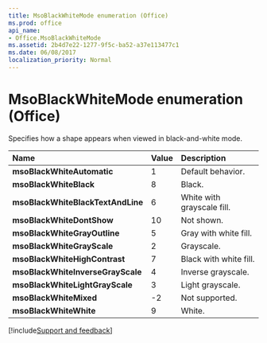 ```yaml
---
title: MsoBlackWhiteMode enumeration (Office)
ms.prod: office
api_name:
- Office.MsoBlackWhiteMode
ms.assetid: 2b4d7e22-1277-9f5c-ba52-a37e113477c1
ms.date: 06/08/2017
localization_priority: Normal
---
```



# MsoBlackWhiteMode enumeration (Office)

Specifies how a shape appears when viewed in black-and-white mode.



|Name|Value|Description|
|:-----|:-----|:-----|
|**msoBlackWhiteAutomatic**|1|Default behavior.|
|**msoBlackWhiteBlack**|8|Black.|
|**msoBlackWhiteBlackTextAndLine**|6|White with grayscale fill.|
|**msoBlackWhiteDontShow**|10|Not shown.|
|**msoBlackWhiteGrayOutline**|5|Gray with white fill.|
|**msoBlackWhiteGrayScale**|2|Grayscale.|
|**msoBlackWhiteHighContrast**|7|Black with white fill.|
|**msoBlackWhiteInverseGrayScale**|4|Inverse grayscale.|
|**msoBlackWhiteLightGrayScale**|3|Light grayscale.|
|**msoBlackWhiteMixed**|-2|Not supported.|
|**msoBlackWhiteWhite**|9|White.|

[!include[Support and feedback](~/includes/feedback-boilerplate.md)]